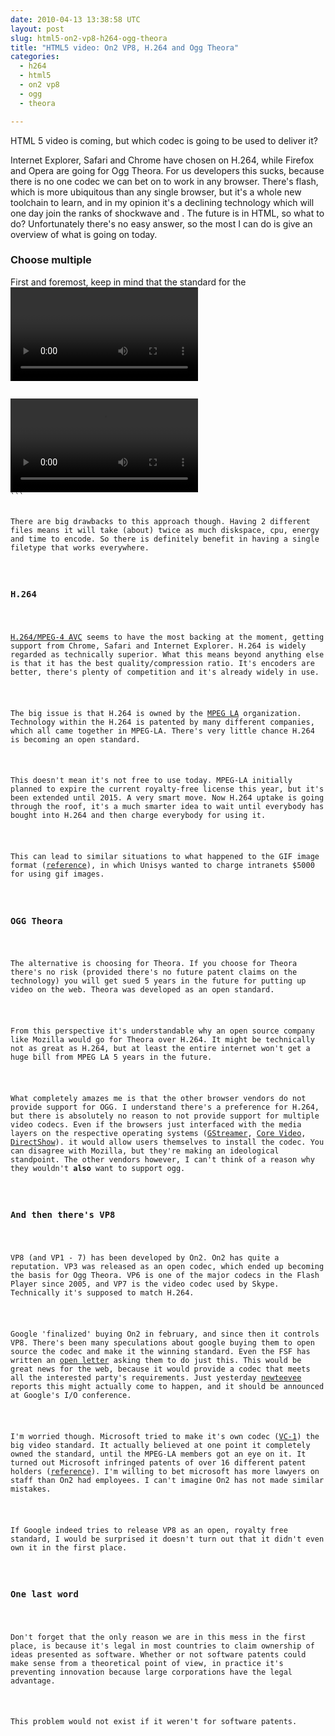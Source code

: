 ```yaml
---
date: 2010-04-13 13:38:58 UTC
layout: post
slug: html5-on2-vp8-h264-ogg-theora
title: "HTML5 video: On2 VP8, H.264 and Ogg Theora"
categories:
  - h264
  - html5
  - on2 vp8
  - ogg
  - theora

---
```

<p>HTML 5 video is coming, but which codec is going to be used to deliver it?</p>

<p>Internet Explorer, Safari and Chrome have chosen on H.264, while Firefox and Opera are going for Ogg Theora. For us developers this sucks, because there is no one codec we can bet on to work in any browser. There's flash, which is more ubiquitous than any single browser, but it's a whole new toolchain to learn, and in my opinion it's a declining technology which will one day join the ranks of shockwave and <applet>. The future is in HTML, so what to do? Unfortunately there's no easy answer, so the most I can do is give an overview of what is going on today.</p>

<h3>Choose multiple</h3>

<p>First and foremost, keep in mind that the standard for the <video> tag allows multiple codes. You can easily specify a video tag with both an ogg vorbis and an H.264 source. This works as follows:</p>

<code lang="html">
<video controls="true">  
   <source src="video.ogg" type="video/ogg" />  
   <source src="video.mp4" type="video/mp4" />
  
   Alternative content

</video>
```

<p>There are big drawbacks to this approach though. Having 2 different files means it will take (about) twice as much diskspace, cpu, energy and time to encode. So there is definitely benefit in having a single filetype that works everywhere.</p>

<h3>H.264</h3>

<p><a href="http://en.wikipedia.org/wiki/H264">H.264/MPEG-4 AVC</a> seems to have the most backing at the moment, getting support from Chrome, Safari and Internet Explorer. H.264 is widely regarded as technically superior. What this means beyond anything else is that it has the best quality/compression ratio. It's encoders are better, there's plenty of competition and it's already widely in use.</p>

<p>The big issue is that H.264 is owned by the <a href="http://www.mpegla.com/main/default.aspx">MPEG LA</a> organization. Technology within the H.264 is patented by many different companies, which all came together in MPEG-LA. There's very little chance H.264 is becoming an open standard.</p>

<p>This doesn't mean it's not free to use today. MPEG-LA initially planned to expire the current royalty-free license this year, but it's been extended until 2015. A very smart move. Now H.264 uptake is going through the roof, it's a much smarter idea to wait until everybody has bought into H.264 and then charge everybody for using it.</p>

<p>This can lead to similar situations to what happened to the GIF image format (<a href="http://en.wikipedia.org/wiki/GIF#Unisys_and_LZW_patent_enforcement">reference</a>), in which Unisys wanted to charge intranets $5000 for using gif images.</p>

<h3>OGG Theora</h3>

<p>The alternative is choosing for Theora. If you choose for Theora there's no risk (provided there's no future patent claims on the technology) you will get sued 5 years in the future for putting up video on the web. Theora was developed as an open standard.</p>

<p>From this perspective it's understandable why an open source company like Mozilla would go for Theora over H.264. It might be technically not as great as H.264, but at least the entire internet won't get a huge bill from MPEG LA 5 years in the future.</p>

<p>What completely amazes me is that the other browser vendors do not provide support for OGG. I understand there's a preference for H.264, but there is absolutely no reason to not provide support for multiple video codecs. Even if the browsers just interfaced with the media layers on the respective operating systems (<a href="http://en.wikipedia.org/wiki/GStreamer">GStreamer</a>, <a href="http://en.wikipedia.org/wiki/Core_Video">Core Video</a>, <a href="http://en.wikipedia.org/wiki/DirectShow">DirectShow</a>). it would allow users themselves to install the codec. You can disagree with Mozilla, but they're making an ideological standpoint. The other vendors however, I can't think of a reason why they wouldn't <strong>also</strong> want to support ogg.</p>

<h3>And then there's VP8</h3>

<p>VP8 (and VP1 - 7) has been developed by On2. On2 has quite a reputation. VP3 was released as an open codec, which ended up becoming the basis for Ogg Theora. VP6 is one of the major codecs in the Flash Player since 2005, and VP7 is the video codec used by Skype. Technically it's supposed to match H.264.</p>

<p>Google 'finalized' buying On2 in february, and since then it controls VP8. There's been many speculations about google buying them to open source the codec and make it the winning standard. Even the FSF has written an <a href="http://www.fsf.org/blogs/community/google-free-on2-vp8-for-youtube">open letter</a> asking them to do just this. This would be great news for the web, because it would provide a codec that meets all the interested party's requirements. Just yesterday <a href="http://newteevee.com/2010/04/12/google-to-open-source-vp8-for-html5-video/">newteevee</a> reports this might actually come to happen, and it should be announced at Google's I/O conference. </p>

<p>I'm worried though. Microsoft tried to make it's own codec (<a href="http://en.wikipedia.org/wiki/VC-1">VC-1</a>) the big video standard. It actually believed at one point it completely owned the standard, until the MPEG-LA members got an eye on it. It turned out Microsoft infringed patents of over 16 different patent holders (<a href="http://www.theregister.co.uk/2007/04/14/microsoft_vc-1_codec_analysis/page2.html">reference</a>). I'm willing to bet microsoft has more lawyers on staff than On2 had employees. I can't imagine On2 has not made similar mistakes.</p>

<p>If Google indeed tries to release VP8 as an open, royalty free standard, I would be surprised it doesn't turn out that it didn't even own it in the first place.</p>

<h3>One last word</h3>

<p>Don't forget that the only reason we are in this mess in the first place, is because it's legal in most countries to claim ownership of ideas presented as software. Whether or not software patents could make sense from a theoretical point of view, in practice it's preventing innovation because large corporations have the legal advantage.</p>

<p>This problem would not exist if it weren't for software patents.</p>